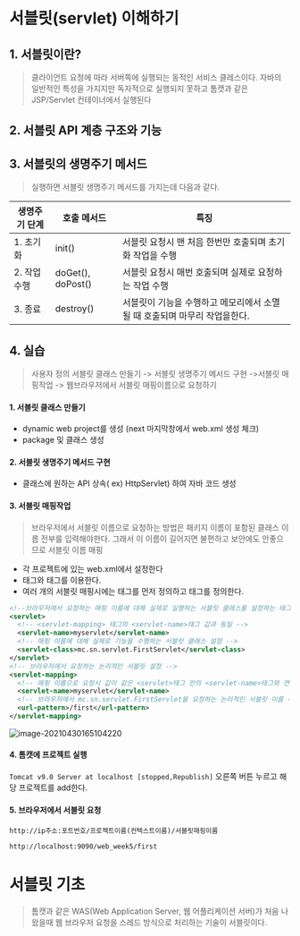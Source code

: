 # 서블릿(servlet) 이해하기

## 1. 서블릿이란?

> 클라이언트 요청에 따라 서버쪽에 실행되는 동적인 서비스 클레스이다. 자바의 일반적인 특성을 가지지만 독자적으로 실행되지 못하고 톰캣과 같은 JSP/Servlet 컨테이너에서 실행된다



## 2. 서블릿 API 계층 구조와 기능





## 3. 서블릿의 생명주기 메서드

> 실행하면 서블릿 생명주기 메서드를 가지는데 다음과 같다.

| 생명주기 단계 | 호출 메서드       | 특징                                                         |
| ------------- | ----------------- | ------------------------------------------------------------ |
| 1. 초기화     | init()            | 서블릿 요청시 맨 처음 한번만 호출되며 초기화 작업을 수행     |
| 2. 작업 수행  | doGet(), doPost() | 서블릿 요청시 매번 호출되며 실제로 요청하는 작업 수행        |
| 3. 종료       | destroy()         | 서블릿이 기능을 수행하고 메모리에서 소멸될 때 호출되며 마무리 작업을한다. |



## 4. 실습

> 사용자 정의 서블릿 클래스 만들기 -> 서블릿 생명주기 메서드 구현 ->서블릿 매핑작업 -> 웹브라우저에서 서블릿 매핑이름으로 요청하기



#### 1. 서블릿 클래스 만들기

- dynamic web project를 생성 (next 마지막창에서 web.xml 생성 체크)
- package 및 클래스 생성



#### 2. 서블릿 생명주기 메서드 구현

- 클래스에 원하는 API 상속( ex) HttpServlet) 하여 자바 코드 생성



#### 3. 서블릿 매핑작업 

> 브라우저에서 서블릿 이름으로 요청하는 방법은 패키지 이름이 포함된 클래스 이름 전부를 입력해야한다. 그래서 이 이름이 길어지면 불편하고 보안에도 안좋으므로 서블릿 이름 매핑

- 각 프로젝트에 있는 web.xml에서 설정한다
- <servlet> 태그와 <servlet-mapping> 태그를 이용한다.
- 여러 개의 서블릿 매핑시에는 <servlet>태그를 먼저 정의하고 <servlet-mapping> 태그를 정의한다.

```xml
<!--브라우저에서 요청하는 매핑 이름에 대해 실제로 실행하는 서블릿 클래스를 설정하는 태그-->
<servlet>
  <!-- <servlet-mapping> 태그의 <servlet-name>태그 값과 동일 -->
  <servlet-name>myservlet</servlet-name> 
  <!-- 매핑 이름에 대해 실제로 기능을 수행하는 서블릿 클래스 설정 -->
  <servlet-class>mc.sn.servlet.FirstServlet</servlet-class> 
</servlet>
<!-- 브라우저에서 요청하는 논리적인 서블릿 설정 -->
<servlet-mapping> 
  <!-- 매핑 이름으로 요청시 값이 같은 <servlet>태그 안의 <servlet-name>태그와 연결 -->
  <servlet-name>myservlet</servlet-name> 
  <!-- 브라우저에서 mc.sn.servlet.FirstServlet을 요청하는 논리적인 서블릿 이름 -->  
  <url-pattern>/first</url-pattern>
</servlet-mapping> 
```

![image-20210430165104220](https://user-images.githubusercontent.com/80496345/116668918-ebdb9b00-a9d8-11eb-8631-99318a1eae23.png)

#### 4. 톰캣에 프로젝트 실행

`Tomcat v9.0 Server at localhost [stopped,Republish]` 오른쪽 버튼 누르고 해당 프로젝트를 add한다.



#### 5. 브라우저에서 서블릿 요청

`http://ip주소:포트번호/프로젝트이름(컨텍스트이름)/서블릿매핑이름`

`http://localhost:9090/web_week5/first`



# 서블릿 기초

> 톰캣과 같은 WAS(Web Application Server, 웹 어플리케이션 서버)가 처음 나왔을때 웹 브라우저 요청을 스레드 방식으로 처리하는 기술이 서블릿이다.